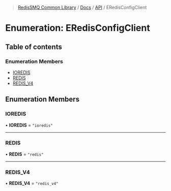 >[RedisSMQ Common Library](../../../README.md) / [Docs](../../README.md) / [API](../README.md) / ERedisConfigClient

# Enumeration: ERedisConfigClient

## Table of contents

### Enumeration Members

- [IOREDIS](docs/api/enums/ERedisConfigClient.md#ioredis)
- [REDIS](docs/api/enums/ERedisConfigClient.md#redis)
- [REDIS\_V4](docs/api/enums/ERedisConfigClient.md#redis_v4)

## Enumeration Members

### IOREDIS

• **IOREDIS** = ``"ioredis"``

___

### REDIS

• **REDIS** = ``"redis"``

___

### REDIS\_V4

• **REDIS\_V4** = ``"redis_v4"``
